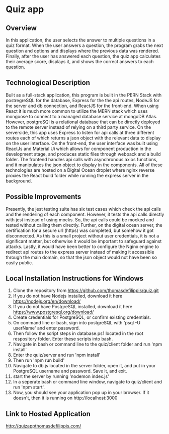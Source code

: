 # Quiz app

## Overview

In this application, the user selects the answer to multiple questions in a quiz format. When the user answers a question, the program grabs the next question and options and displays where the previous data was rendered. Finally, after the user has answered each question, the quiz app calculates their average score, displays it, and shows the correct answers to each question.


## Technological Description

Built as a full-stack application, this program is built in the PERN Stack with postregreSQL for the database, Express for the the api routes, NodeJS for the server and db connection, and ReactJS for the front-end. When using React it is much more common to utilize the MERN stack which uses mongoose to connect to a managed database service at mongoDB Atlas. However, postgreSQl is a relational database that can be directly deployed to the remote server instead of relying on a third party service. On the serverside, this app uses Express to listen for api calls at three different routes each of which returns a json object with the relevant data to display on the user interface. On the front-end, the user interface was built using ReactJs and Material Ui which allows for component production in the development stage, and produces static files through webpack and a build folder. The frontend handles api calls with asynchronous axios functions, and it manipulates the json object to display in the components. All of these technologies are hosted on a Digital Ocean droplet where nginx reverse proxies the React build folder while running the express server in the background. 


## Possible Improvements

Presently, the jest testing suite has six test cases which check the api calls and the rendering of each component. However, it tests the api calls directly with jest instead of using mocks. So, the api calls could be mocked and tested without calling them directly. Further, on the digital ocean server, the certification for a secure url (https) was completed, but somehow it got disconnected. As this is a small project without user credentials, it is not a significant matter, but otherwise it would be important to safeguard against attacks. Lastly, it would have been better to configure the Nginx engine to redirect api routes to the express server instead of making it accessible through the main domain, so that the json object would not have been so easily public. 

## Local Installation Instructions for Windows
1. Clone the repository from https://github.com/thomasdefilippis/quiz.git
2. If you do not have Nodejs installed, download it here https://nodejs.org/en/download/
3. If you do not have PostgreSQL installed, download it here https://www.postgresql.org/download/
4. Create credentials for PostgreSQL, or confirm existing credentials.
5. On command line or bash, sign into postgreSQL with 'psql -U userName' and enter password.
6. Then follow the script steps in database.ps1 located in the root respository folder. Enter these scripts into bash.
7. Navigate in bash or command line to the quiz/client folder and run 'npm install'
8. Enter the quiz/server and run 'npm install'
9. Then run 'npm run build'
10. Navigate to db.js located in the server folder, open it, and put in your PostgreSQL username and password. Save it, and exit. 
11. start the server by running 'nodemon index.js'
12. In a seperate bash or command line window, navigate to quiz/client and run 'npm start'.
13. Now, you should see your application pop up in your browser. If it doesn't, then it is running on http://localhost:3000

## Link to Hosted Application

  http://quizappthomasdefilippis.com/

